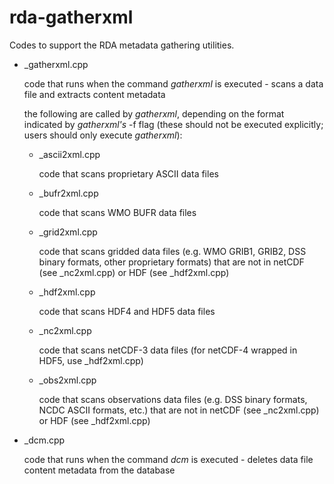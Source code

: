 # rda-gatherxml
Codes to support the RDA metadata gathering utilities.

- \_gatherxml.cpp

   code that runs when the command _gatherxml_ is executed - scans a data file and extracts content metadata
   
   the following are called by _gatherxml_, depending on the format indicated by _gatherxml's_ -f flag (these should not be executed explicitly; users should only execute _gatherxml_):
   
   - \_ascii2xml.cpp

      code that scans proprietary ASCII data files
   
   - \_bufr2xml.cpp

      code that scans WMO BUFR data files
   
   - \_grid2xml.cpp

      code that scans gridded data files (e.g. WMO GRIB1, GRIB2, DSS binary formats, other proprietary formats) that are not in netCDF (see \_nc2xml.cpp) or HDF (see \_hdf2xml.cpp)

   - \_hdf2xml.cpp

      code that scans HDF4 and HDF5 data files

   - \_nc2xml.cpp

      code that scans netCDF-3 data files (for netCDF-4 wrapped in HDF5, use \_hdf2xml.cpp)
   
   - \_obs2xml.cpp

      code that scans observations data files (e.g. DSS binary formats, NCDC ASCII formats, etc.) that are not in netCDF (see \_nc2xml.cpp) or HDF (see \_hdf2xml.cpp)
      
- \_dcm.cpp

   code that runs when the command _dcm_ is executed - deletes data file content metadata from the database
